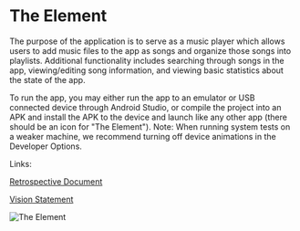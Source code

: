 # The Element  

The purpose of the application is to serve as a music player which allows users to add music files to the app as songs and organize those songs into playlists. Additional functionality includes searching through songs in the app, viewing/editing song information, and viewing basic statistics about the state of the app.

To run the app, you may either run the app to an emulator or USB connected device through Android Studio, or compile the project into an APK and install the APK to the device and launch like any other app (there should be an icon for "The Element").
Note: When running system tests on a weaker machine, we recommend turning off device animations in the Developer Options.

Links:

[Retrospective Document](https://code.cs.umanitoba.ca/comp3350-summer2018/FifthElement/blob/master/RETROSPECTIVE.md)

[Vision Statement](https://code.cs.umanitoba.ca/comp3350-summer2018/FifthElement/blob/master/VISION.md)

![The Element](https://lh3.googleusercontent.com/1Ngx-qBrFUVsX-SBp0MKg2-X_ElRVwWE1TrKD5rFyM-PwT97UGhdSPGZ7gXND5peRS0=w1920-h969-rw "The Element")
